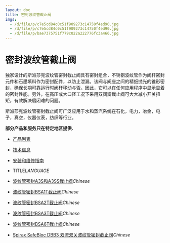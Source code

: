 ```yaml
---
layout: doc
title: 密封波纹管截止阀
imgs:
  - /d/file/p/c7e5cd84c0c51f909273c14750f4ed90.jpg
  - /d/file/p/c7e5cd84c0c51f909273c14750f4ed90.jpg
  - /d/file/p/bae7375751f779c022a222776fc3a466.jpg
---
```


# 密封波纹管截止阀

独家设计的斯派莎克波纹管密封截止阀具有密封组合，不锈钢波纹管作为阀杆密封元件和石墨填料作为密封配件，以防止泄漏。该阀与阀座之间的精细抛光的锥形密封，确保长期可靠运行时阀杆移动与否。因此，它可以在任何应用程序中显示显着的密封性能。另外，在高压或大口径工况下采用双阀瓣截止阀可大大减小开关扭矩，有效解决启闭难的问题。

斯派莎克波纹管密封截止阀可广泛应用于水和蒸汽系统在石化，电力，冶金，电子，真空，仪器仪表，纺织等行业。

**部分产品和服务只在特定地区提供.**

- [产品列表](<javascript:navactive(1);>)
- [技术信息](<javascript:navactive(2);>)
- [安装和维修指南](<javascript:navactive(3);>)

- TITLE*LANGUAGE*
- [波纹管密封A3S和A3SS截止阀](/stop-valves/A3S_A3SS.html '波纹管密封A3S和A3SS截止阀')_Chinese_
- [波纹管密封BSA1T截止阀](/stop-valves/BSA1T.html '波纹管密封BSA1T截止阀')_Chinese_
- [波纹管密封BSA2T截止阀](/stop-valves/BSA2T.html '波纹管密封BSA2T截止阀')_Chinese_
- [波纹管密封BSA3T截止阀](/stop-valves/BSA3T.html '波纹管密封BSA3T截止阀')_Chinese_
- [波纹管密封BSA6T截止阀](/stop-valves/BSA6T.html '波纹管密封BSA6T截止阀')_Chinese_
- [Spirax SafeBloc DBB3 双流双关波纹管密封截止阀](/stop-valves/DBB3.html 'Spirax SafeBloc DBB3 双流双关波纹管密封截止阀')_Chinese_
